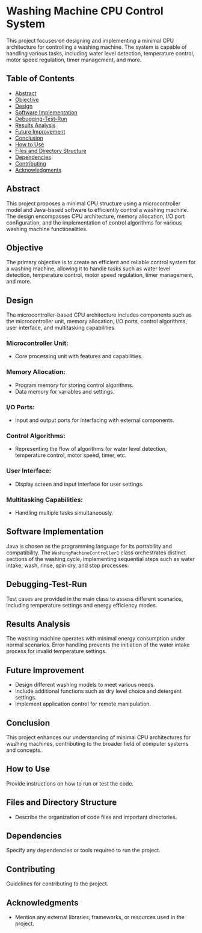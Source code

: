 # Washing Machine CPU Control System

This project focuses on designing and implementing a minimal CPU architecture for controlling a washing machine. The system is capable of handling various tasks, including water level detection, temperature control, motor speed regulation, timer management, and more.

## Table of Contents
- [Abstract](#abstract)
- [Objective](#objective)
- [Design](#design)
- [Software Implementation](#software-implementation)
- [Debugging-Test-Run](#debugging-test-run)
- [Results Analysis](#results-analysis)
- [Future Improvement](#future-improvement)
- [Conclusion](#conclusion)
- [How to Use](#how-to-use)
- [Files and Directory Structure](#files-and-directory-structure)
- [Dependencies](#dependencies)
- [Contributing](#contributing)
- [Acknowledgments](#acknowledgments)

## Abstract

This project proposes a minimal CPU structure using a microcontroller model and Java-based software to efficiently control a washing machine. The design encompasses CPU architecture, memory allocation, I/O port configuration, and the implementation of control algorithms for various washing machine functionalities.

## Objective

The primary objective is to create an efficient and reliable control system for a washing machine, allowing it to handle tasks such as water level detection, temperature control, motor speed regulation, timer management, and more.

## Design

The microcontroller-based CPU architecture includes components such as the microcontroller unit, memory allocation, I/O ports, control algorithms, user interface, and multitasking capabilities.

### Microcontroller Unit:
- Core processing unit with features and capabilities.
### Memory Allocation:
- Program memory for storing control algorithms.
- Data memory for variables and settings.
### I/O Ports:
- Input and output ports for interfacing with external components.
### Control Algorithms:
- Representing the flow of algorithms for water level detection, temperature control, motor speed, timer, etc.
### User Interface:
- Display screen and input interface for user settings.
### Multitasking Capabilities:
- Handling multiple tasks simultaneously.

## Software Implementation

Java is chosen as the programming language for its portability and compatibility. The `WashingMachineController1` class orchestrates distinct sections of the washing cycle, implementing sequential steps such as water intake, wash, rinse, spin dry, and stop processes.

## Debugging-Test-Run

Test cases are provided in the main class to assess different scenarios, including temperature settings and energy efficiency modes.

## Results Analysis

The washing machine operates with minimal energy consumption under normal scenarios. Error handling prevents the initiation of the water intake process for invalid temperature settings.

## Future Improvement

- Design different washing models to meet various needs.
- Include additional functions such as dry level choice and detergent settings.
- Implement application control for remote manipulation.

## Conclusion

This project enhances our understanding of minimal CPU architectures for washing machines, contributing to the broader field of computer systems and concepts.

## How to Use

Provide instructions on how to run or test the code.

## Files and Directory Structure

- Describe the organization of code files and important directories.

## Dependencies

Specify any dependencies or tools required to run the project.

## Contributing

Guidelines for contributing to the project.


## Acknowledgments

- Mention any external libraries, frameworks, or resources used in the project.

